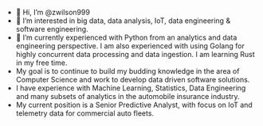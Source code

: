 - 👋 Hi, I’m @zwilson999
- 👀 I’m interested in big data, data analysis, IoT, data engineering & software engineering.
- 🌱 I’m currently experienced with Python from an analytics and data engineering perspective. I am also experienced with using Golang for highly concurrent data processing and data ingestion. I am learning Rust in my free time.
- My goal is to continue to build my budding knowledge in the area of Computer Science and work to develop data driven software solutions.
- I have experience with Machine Learning, Statistics, Data Engineering and many subsets of analytics in the automobile insurance industry. 
- My current position is a Senior Predictive Analyst, with focus on IoT and telemetry data for commercial auto fleets.

<!---
zwilson999/zwilson999 is a ✨ special ✨ repository because its `README.md` (this file) appears on your GitHub profile.
You can click the Preview link to take a look at your changes.
--->
